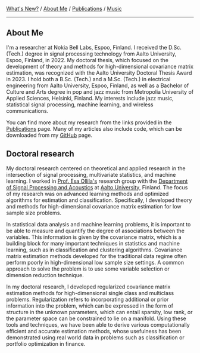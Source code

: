 [What's New?](./index.md) / [About Me](./about.md) / [Publications](./publications.md) / [Music](./music.md)

---

## About Me

I'm a researcher at Nokia Bell Labs, Espoo, Finland.
I received the D.Sc. (Tech.) degree in signal processing technology from Aalto
University, Espoo, Finland, in 2022. My doctoral thesis, which focused on the
development of theory and methods for high-dimensional covariance matrix estimation,
was recognized with the Aalto University Doctoral Thesis Award in 2023. I hold both a
B.Sc. (Tech.) and a M.Sc. (Tech.) in electrical engineering from Aalto University, 
Espoo, Finland, as well as a Bachelor of Culture and Arts degree in pop and jazz 
music from Metropolia University of Applied Sciences, Helsinki, Finland. My interests 
include jazz music, statistical signal processing, machine learning, and wireless 
communications.

You can find more about my research from the links provided in the
[Publications](./publications.md) page. Many of my articles also include code,
which can be downloaded from my [GitHub](https://github.com/EliasRaninen) page.

## Doctoral research

My doctoral research centered on theoretical and applied research in the
intersection of signal processing, multivariate statistics, and machine
learning. I worked in [Prof. Esa Ollila's](http://users.spa.aalto.fi/esollila/)
research group with the [Department of Signal Processing and Acoustics](https://www.aalto.fi/en/department-of-signal-processing-and-acoustics) at [Aalto University](https://www.aalto.fi/en), Finland. The focus of my research was on advanced
learning methods and optimized algorithms for estimation and classification.
Specifically, I developed theory and methods for high-dimensional covariance 
matrix estimation for low sample size problems.

In statistical data analysis and machine learning problems, it is important to
be able to measure and quantify the degree of associations between the
variables. This information is given by the covariance matrix, which is a
building block for many important techniques in statistics and machine learning,
such as in classification and clustering algorithms. Covariance matrix
estimation methods developed for the traditional data regime often perform
poorly in high-dimensional low sample size settings. A common approach to solve
the problem is to use some variable selection or dimension reduction technique.

In my doctoral research, I developed regularized covariance matrix
estimation methods for high-dimensional single class and multiclass problems.
Regularization refers to incorporating additional or prior information into the
problem, which can be expressed in the form of structure in the unknown
parameters, which can entail sparsity, low rank, or the parameter space can be
constrained to lie on a manifold. Using these tools and techniques, we have been
able to derive various computationally efficient and accurate estimation
methods, whose usefulness has been demonstrated using real world data in
problems such as classification or portfolio optimization in finance.
